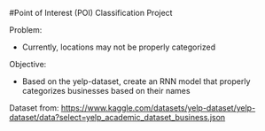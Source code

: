  #Point of Interest (POI) Classification Project

Problem: 
  - Currently, locations may not be properly categorized


Objective:
  - Based on the yelp-dataset, create an RNN model that properly categorizes businesses based on their names




Dataset from: https://www.kaggle.com/datasets/yelp-dataset/yelp-dataset/data?select=yelp_academic_dataset_business.json

